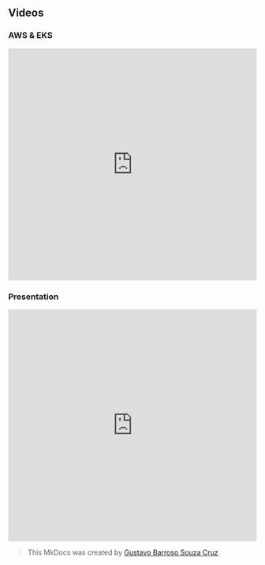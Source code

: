 ## Videos

### AWS & EKS
<iframe
  width="100%"
  height="470"
  src="https://www.youtube.com/embed/ZtHgf-SulBY"
  title="Group Project – Part 2"
  frameborder="0"
  allow="accelerometer; autoplay; clipboard-write; encrypted-media; gyroscope; picture-in-picture; web-share"
  allowfullscreen>
</iframe>

### Presentation
<iframe
  width="100%"
  height="470"
  src="https://www.youtube.com/embed/eFAjEHgr9Eo"
  title="Group Project – Part 1"
  frameborder="0"
  allow="accelerometer; autoplay; clipboard-write; encrypted-media; gyroscope; picture-in-picture; web-share"
  allowfullscreen>
</iframe>


> This MkDocs was created by [Gustavo Barroso Souza Cruz](https://github.com/Gubscruz)
